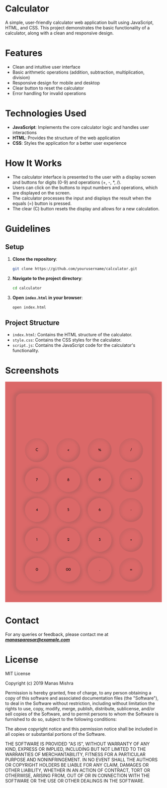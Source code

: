 # Calculator

A simple, user-friendly calculator web application built using JavaScript, HTML, and CSS. This project demonstrates the basic functionality of a calculator, along with a clean and responsive design.

# Features
* Clean and intuitive user interface
* Basic arithmetic operations (addition, subtraction, multiplication, division)
* Responsive design for mobile and desktop
* Clear button to reset the calculator
* Error handling for invalid operations

# Technologies Used
* **JavaScript**: Implements the core calculator logic and handles user interactions
* **HTML**: Provides the structure of the web application
* **CSS**: Styles the application for a better user experience

# How It Works
* The calculator interface is presented to the user with a display screen and buttons for digits (0-9) and operations (+, -, *, /).
* Users can click on the buttons to input numbers and operations, which are displayed on the screen.
* The calculator processes the input and displays the result when the equals (=) button is pressed.
* The clear (C) button resets the display and allows for a new calculation.

# Guidelines
## Setup
1. **Clone the repository**:
    ```bash
    git clone https://github.com/yourusername/calculator.git
    ```
2. **Navigate to the project directory**:
    ```bash
    cd calculator
    ```
3. **Open `index.html` in your browser**:
    ```bash
    open index.html
    ```

## Project Structure
* `index.html`: Contains the HTML structure of the calculator.
* `style.css`: Contains the CSS styles for the calculator.
* `script.js`: Contains the JavaScript code for the calculator's functionality.

# Screenshots
![Calculator Interface](assets/calculator_screenshot.png "Calculator Interface")

# Contact
For any queries or feedback, please contact me at ***manasparasar@example.com***

# License
MIT License

Copyright (c) 2019 Manas Mishra

Permission is hereby granted, free of charge, to any person obtaining a copy
of this software and associated documentation files (the "Software"), to deal
in the Software without restriction, including without limitation the rights
to use, copy, modify, merge, publish, distribute, sublicense, and/or sell
copies of the Software, and to permit persons to whom the Software is
furnished to do so, subject to the following conditions:

The above copyright notice and this permission notice shall be included in all
copies or substantial portions of the Software.

THE SOFTWARE IS PROVIDED "AS IS", WITHOUT WARRANTY OF ANY KIND, EXPRESS OR
IMPLIED, INCLUDING BUT NOT LIMITED TO THE WARRANTIES OF MERCHANTABILITY,
FITNESS FOR A PARTICULAR PURPOSE AND NONINFRINGEMENT. IN NO EVENT SHALL THE
AUTHORS OR COPYRIGHT HOLDERS BE LIABLE FOR ANY CLAIM, DAMAGES OR OTHER
LIABILITY, WHETHER IN AN ACTION OF CONTRACT, TORT OR OTHERWISE, ARISING FROM,
OUT OF OR IN CONNECTION WITH THE SOFTWARE OR THE USE OR OTHER DEALINGS IN THE
SOFTWARE.
